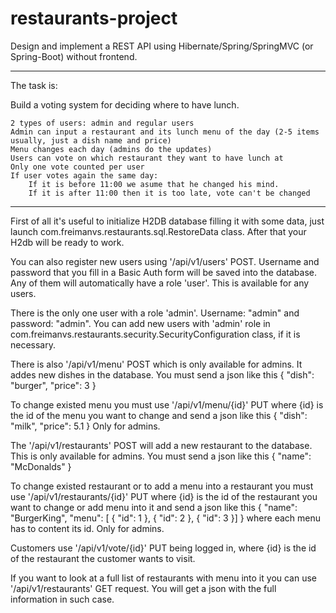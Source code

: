 # restaurants-project

Design and implement a REST API using Hibernate/Spring/SpringMVC (or Spring-Boot) without frontend.

-------------------------------------------------------------------------
The task is:

Build a voting system for deciding where to have lunch.

    2 types of users: admin and regular users
    Admin can input a restaurant and its lunch menu of the day (2-5 items usually, just a dish name and price)
    Menu changes each day (admins do the updates)
    Users can vote on which restaurant they want to have lunch at
    Only one vote counted per user
    If user votes again the same day:
        If it is before 11:00 we asume that he changed his mind.
        If it is after 11:00 then it is too late, vote can't be changed
-------------------------------------------------------------------------

First of all it's useful to initialize H2DB database filling it with some data,
just launch com.freimanvs.restaurants.sql.RestoreData class. After that your H2db will be ready to work.

You can also register new users using '/api/v1/users' POST. Username and password that you fill in a Basic Auth form
will be saved into the database. Any of them will automatically have a role 'user'. This is available for any users.

There is the only one user with a role 'admin'. Username: "admin" and password: "admin".
You can add new users with 'admin' role in com.freimanvs.restaurants.security.SecurityConfiguration class, if it is necessary.

There is also '/api/v1/menu' POST which is only available for admins. It addes new dishes in the database. You must send a json like this
{
	"dish": "burger",
	"price": 3
}

To change existed menu you must use '/api/v1/menu/{id}' PUT where {id} is the id of the menu you want to change and send a json like this
{
	"dish": "milk",
	"price": 5.1
}
Only for admins.

The '/api/v1/restaurants' POST will add a new restaurant to the database. This is only available for admins. You must send a json like this
{
	"name": "McDonalds"
}

To change existed restaurant or to add a menu into a restaurant you must use '/api/v1/restaurants/{id}' PUT
where {id} is the id of the restaurant you want to change or add menu into it and send a json like this
{
	"name": "BurgerKing",
	"menu": [
		{
			"id": 1
		},
		{
			"id": 2
		},
		{
			"id": 3
		}]
}
where each menu has to content its id. Only for admins.

Customers use '/api/v1/vote/{id}' PUT being logged in, where {id} is the id of the restaurant the customer
wants to visit.

If you want to look at a full list of restaurants with menu into it you can use '/api/v1/restaurants' GET request.
You will get a json with the full information in such case.